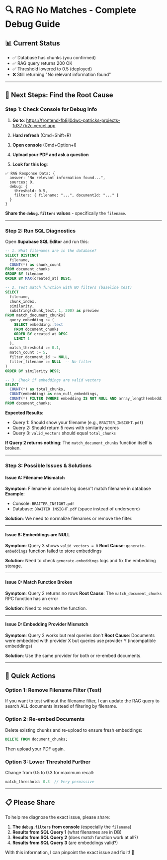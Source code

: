 # 🔍 RAG No Matches - Complete Debug Guide

## 📊 Current Status

- ✅ Database has chunks (you confirmed)
- ✅ RAG query returns 200 OK
- ✅ Threshold lowered to 0.5 (deployed)
- ❌ Still returning "No relevant information found"

---

## 🎯 **Next Steps: Find the Root Cause**

### Step 1: Check Console for Debug Info

1. **Go to**: https://frontend-fb8jl0dwc-patricks-projects-1d377b2c.vercel.app

2. **Hard refresh** (Cmd+Shift+R)

3. **Open console** (Cmd+Option+I)

4. **Upload your PDF and ask a question**

5. **Look for this log**:
```
✅ RAG Response Data: {
  answer: "No relevant information found...",
  sources: 0,
  debug: {
    threshold: 0.5,
    filters: { filename: "...", documentId: "..." }
  }
}
```

**Share the `debug.filters` values** - specifically the `filename`.

---

### Step 2: Run SQL Diagnostics

Open **Supabase SQL Editor** and run this:

```sql
-- 1. What filenames are in the database?
SELECT DISTINCT 
  filename,
  COUNT(*) as chunk_count
FROM document_chunks
GROUP BY filename
ORDER BY MAX(created_at) DESC;

-- 2. Test match function with NO filters (baseline test)
SELECT 
  filename,
  chunk_index,
  similarity,
  substring(chunk_text, 1, 200) as preview
FROM match_document_chunks(
  query_embedding := (
    SELECT embedding::text 
    FROM document_chunks 
    ORDER BY created_at DESC 
    LIMIT 1
  ),
  match_threshold := 0.1,
  match_count := 5,
  filter_document_id := NULL,
  filter_filename := NULL  -- No filter
)
ORDER BY similarity DESC;

-- 3. Check if embeddings are valid vectors
SELECT 
  COUNT(*) as total_chunks,
  COUNT(embedding) as non_null_embeddings,
  COUNT(*) FILTER (WHERE embedding IS NOT NULL AND array_length(embedding::real[], 1) > 0) as valid_vectors
FROM document_chunks;
```

**Expected Results**:
- Query 1: Should show your filename (e.g., `BRAITER_INSIGHT.pdf`)
- Query 2: Should return 5 rows with similarity scores
- Query 3: `valid_vectors` should equal `total_chunks`

**If Query 2 returns nothing**: The `match_document_chunks` function itself is broken.

---

### Step 3: Possible Issues & Solutions

#### Issue A: Filename Mismatch
**Symptom**: Filename in console log doesn't match filename in database
**Example**: 
- Console: `BRAITER_INSIGHT.pdf`
- Database: `BRAITER INSIGHT.pdf` (space instead of underscore)

**Solution**: We need to normalize filenames or remove the filter.

---

#### Issue B: Embeddings are NULL
**Symptom**: Query 3 shows `valid_vectors = 0`
**Root Cause**: `generate-embeddings` function failed to store embeddings

**Solution**: Need to check `generate-embeddings` logs and fix the embedding storage.

---

#### Issue C: Match Function Broken
**Symptom**: Query 2 returns no rows
**Root Cause**: The `match_document_chunks` RPC function has an error

**Solution**: Need to recreate the function.

---

#### Issue D: Embedding Provider Mismatch
**Symptom**: Query 2 works but real queries don't
**Root Cause**: Documents were embedded with provider X but queries use provider Y (incompatible embeddings)

**Solution**: Use the same provider for both or re-embed documents.

---

## 🚀 **Quick Actions**

### Option 1: Remove Filename Filter (Test)

If you want to test without the filename filter, I can update the RAG query to search ALL documents instead of filtering by filename.

### Option 2: Re-embed Documents

Delete existing chunks and re-upload to ensure fresh embeddings:

```sql
DELETE FROM document_chunks;
```

Then upload your PDF again.

### Option 3: Lower Threshold Further

Change from 0.5 to 0.3 for maximum recall:
```typescript
match_threshold: 0.3  // Very permissive
```

---

## 📋 **Please Share**

To help me diagnose the exact issue, please share:

1. **The `debug.filters` from console** (especially the `filename`)
2. **Results from SQL Query 1** (what filenames are in DB)
3. **Results from SQL Query 2** (does match function work at all?)
4. **Results from SQL Query 3** (are embeddings valid?)

With this information, I can pinpoint the exact issue and fix it! 🎯

